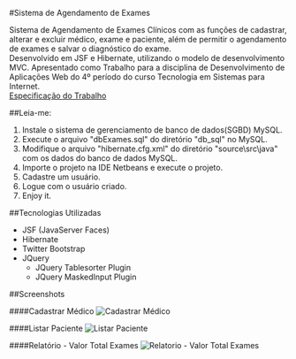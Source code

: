 #Sistema de Agendamento de Exames

Sistema de Agendamento de Exames Clínicos com as funções de cadastrar, alterar e excluir médico, exame e paciente, além de permitir o agendamento de exames e salvar o diagnóstico do exame.<br />
Desenvolvido em JSF e Hibernate, utilizando o modelo de desenvolvimento MVC. Apresentado como Trabalho para a disciplina de Desenvolvimento de Aplicações Web do 4º período do curso Tecnologia em Sistemas para Internet.<br />
[Especificação do Trabalho](https://github.com/ArthurAssuncao/AgendaExames/raw/master/Especificacao/Trabalho_Final_Java_JSF-Hibernate.pdf)

##Leia-me:
1. Instale o sistema de gerenciamento de banco de dados(SGBD) MySQL.
2. Execute o arquivo "dbExames.sql" do diretório "db_sql" no MySQL.
3. Modifique o arquivo "hibernate.cfg.xml" do diretório "source\src\java" com os dados do banco de dados MySQL.
4. Importe o projeto na IDE Netbeans e execute o projeto.
5. Cadastre um usuário.
6. Logue com o usuário criado.
7. Enjoy it.

##Tecnologias Utilizadas
* JSF (JavaServer Faces)
* Hibernate
* Twitter Bootstrap
* JQuery
  * JQuery Tablesorter Plugin
  * JQuery MaskedInput Plugin

##Screenshots

####Cadastrar Médico
![Cadastrar Médico](https://raw.github.com/ArthurAssuncao/AgendaExames/master/screenshots/tela_medico_cadastrar.png)


####Listar Paciente
![Listar Paciente](https://raw.github.com/ArthurAssuncao/AgendaExames/master/screenshots/tela_paciente_listar.png)


####Relatório - Valor Total Exames
![Relatorio - Valor Total Exames](https://raw.github.com/ArthurAssuncao/AgendaExames/master/screenshots/tela_valor_total_exames.png)

